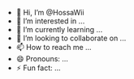 - 👋 Hi, I’m @HossaWii
- 👀 I’m interested in ...
- 🌱 I’m currently learning ...
- 💞️ I’m looking to collaborate on ...
- 📫 How to reach me ...
- 😄 Pronouns: ...
- ⚡ Fun fact: ...

<!---
HossaWii/HossaWii is a ✨ special ✨ repository because its `README.md` (this file) appears on your GitHub profile.
You can click the Preview link to take a look at your changes.
--->
